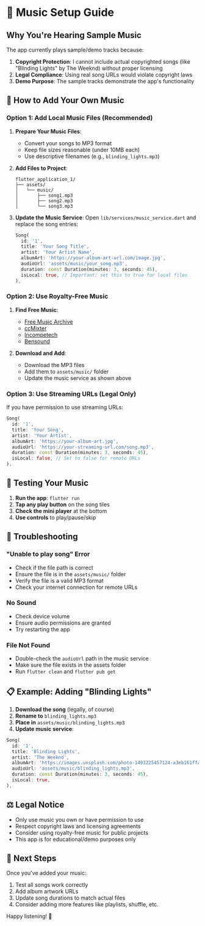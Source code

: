 # 🎵 Music Setup Guide

## Why You're Hearing Sample Music

The app currently plays sample/demo tracks because:

1. **Copyright Protection**: I cannot include actual copyrighted songs (like "Blinding Lights" by The Weeknd) without proper licensing
2. **Legal Compliance**: Using real song URLs would violate copyright laws
3. **Demo Purpose**: The sample tracks demonstrate the app's functionality

## 🚀 How to Add Your Own Music

### Option 1: Add Local Music Files (Recommended)

1. **Prepare Your Music Files**:
   - Convert your songs to MP3 format
   - Keep file sizes reasonable (under 10MB each)
   - Use descriptive filenames (e.g., `blinding_lights.mp3`)

2. **Add Files to Project**:
   ```
   flutter_application_1/
   ├── assets/
   │   └── music/
   │       ├── song1.mp3
   │       ├── song2.mp3
   │       └── song3.mp3
   ```

3. **Update the Music Service**:
   Open `lib/services/music_service.dart` and replace the song entries:

   ```dart
   Song(
     id: '1',
     title: 'Your Song Title',
     artist: 'Your Artist Name',
     albumArt: 'https://your-album-art-url.com/image.jpg',
     audioUrl: 'assets/music/your_song.mp3',
     duration: const Duration(minutes: 3, seconds: 45),
     isLocal: true, // Important: set this to true for local files
   ),
   ```

### Option 2: Use Royalty-Free Music

1. **Find Free Music**:
   - [Free Music Archive](https://freemusicarchive.org/)
   - [ccMixter](http://ccmixter.org/)
   - [Incompetech](https://incompetech.com/)
   - [Bensound](https://www.bensound.com/)

2. **Download and Add**:
   - Download the MP3 files
   - Add them to `assets/music/` folder
   - Update the music service as shown above

### Option 3: Use Streaming URLs (Legal Only)

If you have permission to use streaming URLs:

```dart
Song(
  id: '1',
  title: 'Your Song',
  artist: 'Your Artist',
  albumArt: 'https://your-album-art.jpg',
  audioUrl: 'https://your-streaming-url.com/song.mp3',
  duration: const Duration(minutes: 3, seconds: 45),
  isLocal: false, // Set to false for remote URLs
),
```

## 📱 Testing Your Music

1. **Run the app**: `flutter run`
2. **Tap any play button** on the song tiles
3. **Check the mini player** at the bottom
4. **Use controls** to play/pause/skip

## 🔧 Troubleshooting

### "Unable to play song" Error
- Check if the file path is correct
- Ensure the file is in the `assets/music/` folder
- Verify the file is a valid MP3 format
- Check your internet connection for remote URLs

### No Sound
- Check device volume
- Ensure audio permissions are granted
- Try restarting the app

### File Not Found
- Double-check the `audioUrl` path in the music service
- Make sure the file exists in the assets folder
- Run `flutter clean` and `flutter pub get`

## 📋 Example: Adding "Blinding Lights"

1. **Download the song** (legally, of course)
2. **Rename to** `blinding_lights.mp3`
3. **Place in** `assets/music/blinding_lights.mp3`
4. **Update music service**:

```dart
Song(
  id: '1',
  title: 'Blinding Lights',
  artist: 'The Weeknd',
  albumArt: 'https://images.unsplash.com/photo-1493225457124-a3eb161ffa5f?w=150',
  audioUrl: 'assets/music/blinding_lights.mp3',
  duration: const Duration(minutes: 3, seconds: 45),
  isLocal: true,
),
```

## ⚖️ Legal Notice

- Only use music you own or have permission to use
- Respect copyright laws and licensing agreements
- Consider using royalty-free music for public projects
- This app is for educational/demo purposes only

## 🎯 Next Steps

Once you've added your music:
1. Test all songs work correctly
2. Add album artwork URLs
3. Update song durations to match actual files
4. Consider adding more features like playlists, shuffle, etc.

Happy listening! 🎵 